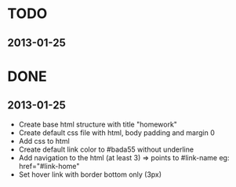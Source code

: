 # TODO

## 2013-01-25

# DONE

## 2013-01-25
* Create base html structure with title "homework"
* Create default css file with html, body padding and margin 0
* Add css to html
* Create default link color to #bada55 without underline
* Add navigation to the html (at least 3) => points to #link-name eg: href="#link-home"
* Set hover link with border bottom only (3px)
